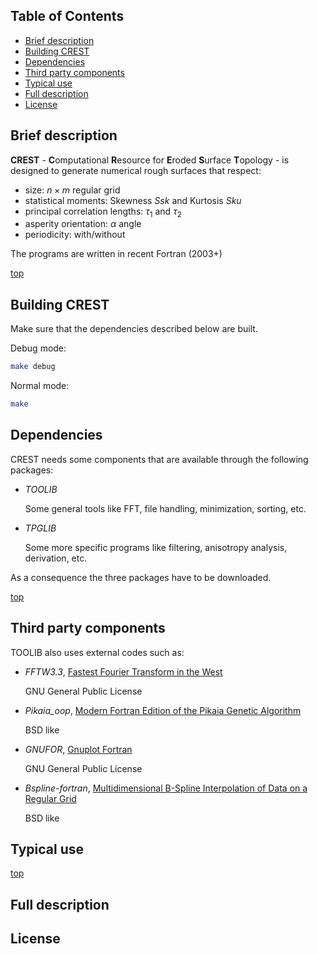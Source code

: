 Table of Contents
-----------------

- [Brief description](#brief-description)
- [Building CREST](#building-crest)
- [Dependencies](#dependencies)
- [Third party components](#third-party-components)
- [Typical use](#typical-use)
- [Full description](#full-description)
- [License](#license)

Brief description
-----------------

**CREST** - **C**omputational **R**esource for **E**roded **S**urface **T**opology - is designed to generate numerical rough surfaces that respect:

* size: $n \times m$ regular grid
* statistical moments: Skewness $Ssk$ and Kurtosis $Sku$
* principal correlation lengths: $\tau_1$ and $\tau_2$
* asperity orientation: $\alpha$ angle
* periodicity: with/without

The programs are written in recent Fortran (2003+)

[top](#table-of-contents)

Building CREST
--------------

Make sure that the dependencies described below are built.

Debug mode:

```bash
make debug
```
Normal mode:

```bash
make
```

Dependencies
------------

CREST needs some components that are available through the following packages:

* *TOOLIB*

  Some general tools like FFT, file handling, minimization, sorting, etc.

* *TPGLIB*

  Some more specific programs like filtering, anisotropy analysis, derivation, etc.

As a consequence the three packages have to be downloaded.

[top](#table-of-contents)

Third party components
----------------------

TOOLIB also uses external codes such as:

+ *FFTW3.3*, [Fastest Fourier Transform in the West](https://www.fftw.org/)

  GNU General Public License

+ *Pikaia_oop*, [Modern Fortran Edition of the Pikaia Genetic Algorithm](http://github.com/jacobwilliams/pikaia)

  BSD like

+ *GNUFOR*, [Gnuplot Fortran](https://people.math.sc.edu/Burkardt/f_src/gnufor/gnufor.html)

  GNU General Public License

+ *Bspline-fortran*, [Multidimensional B-Spline Interpolation of Data on a Regular Grid](https://github.com/jacobwilliams/bspline-fortran)

  BSD like

Typical use
-----------


[top](#table-of-contents)

Full description
----------------



License
-------

[^1]:
    CeCILL-C license
[^2]:
    GNU GPL
[^3]:
    New BSD-3
[^4]:
    HSL software is strictly intended for Personal academic use on the download page
